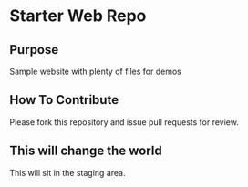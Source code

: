 # Starter Web Repo

## Purpose

Sample website with plenty of files for demos

## How To Contribute

Please fork this repository and issue pull requests for review.

## This will change the world
This will sit in the staging area.